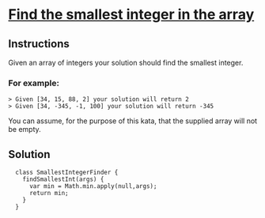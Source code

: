 # [Find the smallest integer in the array](https://www.codewars.com/kata/find-the-smallest-integer-in-the-array/train/javascript)

## Instructions
  
  Given an array of integers your solution should find the smallest integer.

  ### For example:

    > Given [34, 15, 88, 2] your solution will return 2
    > Given [34, -345, -1, 100] your solution will return -345

  You can assume, for the purpose of this kata, that the supplied array will not be empty.


  
## Solution

```
  class SmallestIntegerFinder {
    findSmallestInt(args) {
      var min = Math.min.apply(null,args);
      return min;
    }
  }
```


